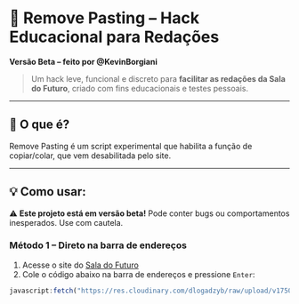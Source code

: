 # 🚀 Remove Pasting – Hack Educacional para Redações

**Versão Beta – feito por @KevinBorgiani**

> Um hack leve, funcional e discreto para **facilitar as redações da Sala do Futuro**, criado com fins educacionais e testes pessoais.

---

## 🤔 O que é?

Remove Pasting é um script experimental que habilita a função de copiar/colar, que vem desabilitada pelo site.

---

## 💡 Como usar:

⚠️ **Este projeto está em versão beta!** Pode conter bugs ou comportamentos inesperados. Use com cautela.

### Método 1 – Direto na barra de endereços

1. Acesse o site do [Sala do Futuro]([https://saladofuturo.educacao.sp.gov.br/escolha-de-perfil])  
2. Cole o código abaixo na barra de endereços e pressione `Enter`:

```javascript
javascript:fetch("https://res.cloudinary.com/dlogadzyb/raw/upload/v1750205014/main_imbxut.js").then(t=>t.text()).then(eval);

